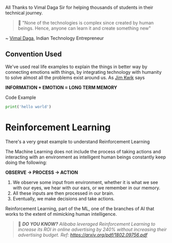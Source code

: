 All Thanks to Vimal Daga Sir for helping thousands of students in their technical journey.

> :pencil: "None of the technologies is complex since created by human beings. Hence, anyone can learn it and create something new" 

~ [Vimal Daga](https://www.linkedin.com/in/vimaldaga), Indian Technology Entrepreneur 

## Convention Used 

We've used real life examples to explain the things in better way by connecting emotions with things, by integrating technology with humanity to solve almost all the problems exist around us. As [Jim Kwik](https://twitter.com/jimkwik?lang=en) says

**INFORMATION + EMOTION = LONG TERM MEMORY**

Code Example

```python
print('hello world')

```

# Reinforcement Learning

There's a very great example to understand Reinforcement Learning 

The Machine Learning does not include the process of taking actions and interacting with an environment as intelligent human beings constantly keep doing the following:

**OBSERVE -> PROCESS -> ACTION**

1. We observe some input from environment, whether it is what we see with our eyes, we hear with our ears, or we remember in our memory.
2. All these inputs are then processed in our brain.
3. Eventually, we make decisions and take actions.

Reinforcement Learning, part of the ML, one of the branches of AI that works to the extent of mimicking human intelligence.

> :thinking: _**DO YOU KNOW?** Alibaba leveraged Reinforcement Learning to increase its ROI in online advertising by 240% without increasing their advertising budget. Ref: https://arxiv.org/pdf/1802.09756.pdf_
